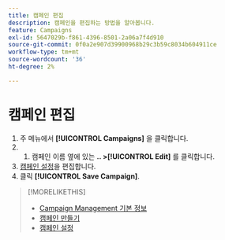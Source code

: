 ```yaml
---
title: 캠페인 편집
description: 캠페인을 편집하는 방법을 알아봅니다.
feature: Campaigns
exl-id: 5647029b-f861-4396-8501-2a06a7f4d910
source-git-commit: 0f0a2e907d39900968b29c3b59c8034b604911ce
workflow-type: tm+mt
source-wordcount: '36'
ht-degree: 2%

---
```


# 캠페인 편집

1. 주 메뉴에서 **[!UICONTROL Campaigns]** 을 클릭합니다.
1. 
   1. 캠페인 이름 옆에 있는 **.. >[!UICONTROL Edit]** 를 클릭합니다.
1. [캠페인 설정](campaign-settings.md)을 편집합니다.
1. 클릭 **[!UICONTROL Save Campaign]**.

>[!MORELIKETHIS]
>
>* [Campaign Management 기본 정보](campaign-about.md)
>* [캠페인 만들기](campaign-create.md)
>* [캠페인 설정](campaign-settings.md)


